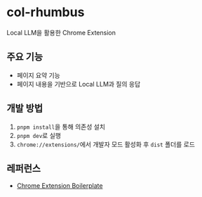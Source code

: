 # col-rhumbus
Local LLM을 활용한 Chrome Extension

## 주요 기능
* 페이지 요약 기능
* 페이지 내용을 기반으로 Local LLM과 질의 응답

## 개발 방법
1. `pnpm install`을 통해 의존성 설치
2. `pnpm dev`로 실행
3. `chrome://extensions/`에서 개발자 모드 활성화 후 `dist` 폴더를 로드


## 레퍼런스
* [Chrome Extension Boilerplate](https://github.com/Jonghakseo/chrome-extension-boilerplate-react-vite)